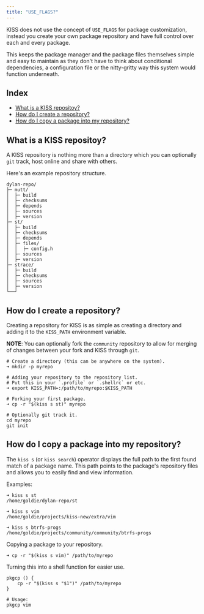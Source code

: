 ```yaml
---
title: "USE_FLAGS?"
---
```


KISS does not use the concept of `USE_FLAGS` for package customization, instead you create your own package repository and have full control over each and every package.

This keeps the package manager and the package files themselves simple and easy to maintain as they don't have to think about conditional dependencies, a configuration file or the nitty-gritty way this system would function underneath.


## Index

<!-- vim-markdown-toc GFM -->

* [What is a KISS repositoy?](#what-is-a-kiss-repositoy)
* [How do I create a repository?](#how-do-i-create-a-repository)
* [How do I copy a package into my repository?](#how-do-i-copy-a-package-into-my-repository)

<!-- vim-markdown-toc -->


## What is a KISS repositoy?

A KISS repository is nothing more than a directory which you can optionally `git` track, host online and share with others.

Here's an example repository structure.

```
dylan-repo/
├─ mutt/
│  ├─ build
│  ├─ checksums
│  ├─ depends
│  ├─ sources
│  ├─ version
├─ st/
│  ├─ build
│  ├─ checksums
│  ├─ depends
│  ├─ files/
│  │  ├─ config.h
│  ├─ sources
│  ├─ version
├─ strace/
│  ├─ build
│  ├─ checksums
│  ├─ sources
│  ├─ version
└──┘
```

## How do I create a repository?

Creating a repository for KISS is as simple as creating a directory and adding it to the `KISS_PATH` environment variable.

**NOTE**: You can optionally fork the `community` repository to allow for merging of changes between your fork and KISS through `git`.

```
# Create a directory (this can be anywhere on the system).
➜ mkdir -p myrepo

# Adding your repository to the repository list.
# Put this in your `.profile` or `.shellrc` or etc.
➜ export KISS_PATH=:/path/to/myrepo:$KISS_PATH

# Forking your first package.
➜ cp -r "$(kiss s st)" myrepo

# Optionally git track it.
cd myrepo
git init
```

## How do I copy a package into my repository?

The `kiss s` (or `kiss search`) operator displays the full path to the first found match of a package name. This path points to the package's repository files and allows you to easily find and view information.

Examples:

```
➜ kiss s st
/home/goldie/dylan-repo/st

➜ kiss s vim
/home/goldie/projects/kiss-new/extra/vim

➜ kiss s btrfs-progs
/home/goldie/projects/community/community/btrfs-progs
```

Copying a package to your repository.

```
➜ cp -r "$(kiss s vim)" /path/to/myrepo
```

Turning this into a shell function for easier use.

```
pkgcp () {
    cp -r "$(kiss s "$1")" /path/to/myrepo
}

# Usage:
pkgcp vim
```

